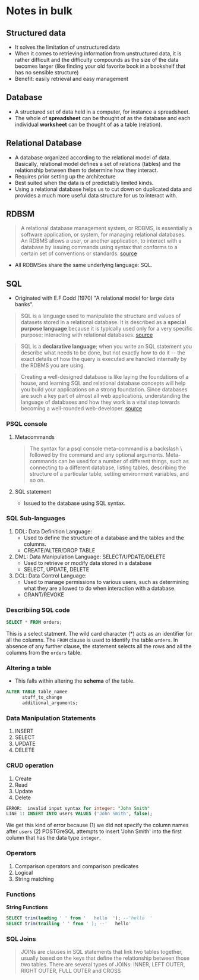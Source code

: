 # Notes in bulk

## Structured data
* It solves the limitation of unstructured data
* When it comes to retrieving information from unstructured data, it is rather difficult and the difficulty compounds as the size of the data becomes larger (like finding your old favorite book in a bookshelf that has no sensible structure)
* Benefit: easily retrieval and easy management

## Database
* A structured set of data held in a computer, for instance a spreadsheet.
* The whole of __spreadsheet__ can be thought of as the database and each individual __worksheet__ can be thought of as a table (relation). 

## Relational Database
* A database organized according to the relational model of data. Basically, relational model defines a set of relations (tables) and the relationship between them to determine how they interact. 
* Requires prior setting up the architecture
* Best suited when the data is of predictably limited kinds. 
* Using a relational database helps us to cut down on duplicated data and provides a much more useful data structure for us to interact with.

## RDBSM
> A relational database management system, or RDBMS, is essentially a software application, or system, for managing relational databases. An RDBMS allows a user, or another application, to interact with a database by issuing commands using syntax that conforms to a certain set of conventions or standards. [source](https://launchschool.com/books/sql/read/introduction)
* All RDBMSes share the same underlying language: SQL.

## SQL
* Originated with E.F.Codd (1970) "A relational model for large data banks".
>SQL is a language used to manipulate the structure and values of datasets stored in a relational database. It is described as a __special purpose language__ because it is typically used only for a very specific purpose: interacting with relational databases. [source](https://launchschool.com/lessons/a1779fd2/assignments/7673d9a9)

> SQL is a __declarative language__; when you write an SQL statement you describe what needs to be done, but not exactly how to do it -- the exact details of how the query is executed are handled internally by the RDBMS you are using. 

> Creating a well-designed database is like laying the foundations of a house, and learning SQL and relational database concepts will help you build your applications on a strong foundation. Since databases are such a key part of almost all web applications, understanding the language of databases and how they work is a vital step towards becoming a well-rounded web-developer.
> [source](https://launchschool.com/books/sql/read/introduction)

### PSQL console
1. Metacommands
   > The syntax for a psql console meta-command is a backslash \ followed by the command and any optional arguments. Meta-commands can be used for a number of different things, such as connecting to a different database, listing tables, describing the structure of a particular table, setting environment variables, and so on.

2. SQL statement
   * Issued to the database using SQL syntax.

### SQL Sub-languages
1. DDL: Data Definition Language: 
   * Used to define the structure of a database and the tables and the columns.
   * CREATE/ALTER/DROP TABLE
2. DML: Data Manipulation Language: SELECT/UPDATE/DELETE
   * Used to retrieve or modify data stored in a database
   * SELECT, UPDATE, DELETE
3. DCL: Data Control Language: 
   * Used to manage permissions to various users, such as determining what they are allowed to do when interaction with a database.
   * GRANT/REVOKE

### Describiing SQL code
```sql
SELECT * FROM orders;
```
This is a select statment. The wild card character (*) acts as an identifier for all the columns. The `FROM` clause is used to identify the table `orders`. In absence of any further clause, the statement selects all the rows and all the columns from the `orders` table.

### Altering a table
* This falls within altering the __schema__ of the table.

```sql
ALTER TABLE table_namee
      stuff_to_change
      additional_arguments;
```

### Data Manipulation Statements
1. INSERT
2. SELECT
3. UPDATE
4. DELETE

### CRUD operation
1. Create
2. Read
3. Update
4. Delete

```sql
ERROR:  invalid input syntax for integer: "John Smith"
LINE 1: INSERT INTO users VALUES ('John Smith', false);
```
We get this kind of error because
(1) we did not specify the column names after `users`
(2) POSTGreSQL attempts to insert 'John Smith' into the first column that has the data type `integer`.

### Operators

1. Comparison operators and comparison predicates
2. Logical
3. String matching

### Functions

__String Functions__

```sql
SELECT trim(leading ' ' from '   hello  '); --'hello  '
SELECT trim(trailing ' ' from ' ); --'   hello'
```

### SQL Joins
>  JOINs are clauses in SQL statements that link two tables together, usually based on the keys that define the relationship between those two tables. There are several types of JOINs: INNER, LEFT OUTER, RIGHT OUTER, FULL OUTER and CROSS